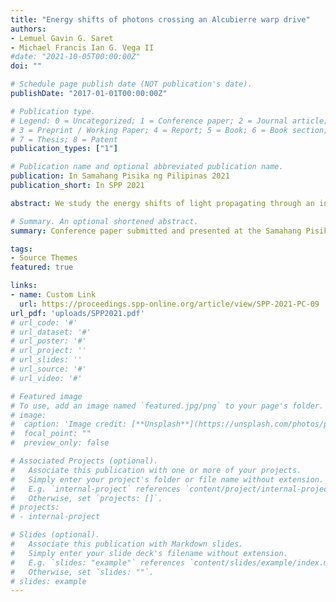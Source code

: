```yaml
---
title: "Energy shifts of photons crossing an Alcubierre warp drive"
authors:
- Lemuel Gavin G. Saret
- Michael Francis Ian G. Vega II
#date: "2021-10-05T00:00:00Z"
doi: ""

# Schedule page publish date (NOT publication's date).
publishDate: "2017-01-01T00:00:00Z"

# Publication type.
# Legend: 0 = Uncategorized; 1 = Conference paper; 2 = Journal article;
# 3 = Preprint / Working Paper; 4 = Report; 5 = Book; 6 = Book section;
# 7 = Thesis; 8 = Patent
publication_types: ["1"]

# Publication name and optional abbreviated publication name.
publication: In Samahang Pisika ng Pilipinas 2021
publication_short: In SPP 2021

abstract: We study the energy shifts of light propagating through an incoming Alcubierre warpdrive spacetime by numerically integrating the null geodesic equations derived from the warpdrive metric. We find that from the perspective of a distant observer in a co-moving reference frame with respect to the warpdrive, light passing through the Alcubierre warpdrive experiences an overall blueshift whose magnitude depends on the photon's impact parameter and the warp drive's velocity. The maximum net blueshift occurs at an impact parameter b ~ 3.46 − 0.098v with a maximum that scales as ~ 1+v. Thus, greater net blueshifts result from interacting with faster warpdrives, with the maximum blueshift occurring at smaller impact parameters.

# Summary. An optional shortened abstract.
summary: Conference paper submitted and presented at the Samahang Pisika ng Pilipinas 2021.

tags:
- Source Themes
featured: true

links:
- name: Custom Link
  url: https://proceedings.spp-online.org/article/view/SPP-2021-PC-09
url_pdf: 'uploads/SPP2021.pdf'
# url_code: '#'
# url_dataset: '#'
# url_poster: '#'
# url_project: ''
# url_slides: ''
# url_source: '#'
# url_video: '#'

# Featured image
# To use, add an image named `featured.jpg/png` to your page's folder. 
# image:
#  caption: 'Image credit: [**Unsplash**](https://unsplash.com/photos/pLCdAaMFLTE)'
#  focal_point: ""
#  preview_only: false

# Associated Projects (optional).
#   Associate this publication with one or more of your projects.
#   Simply enter your project's folder or file name without extension.
#   E.g. `internal-project` references `content/project/internal-project/index.md`.
#   Otherwise, set `projects: []`.
# projects:
# - internal-project

# Slides (optional).
#   Associate this publication with Markdown slides.
#   Simply enter your slide deck's filename without extension.
#   E.g. `slides: "example"` references `content/slides/example/index.md`.
#   Otherwise, set `slides: ""`.
# slides: example
---
```




